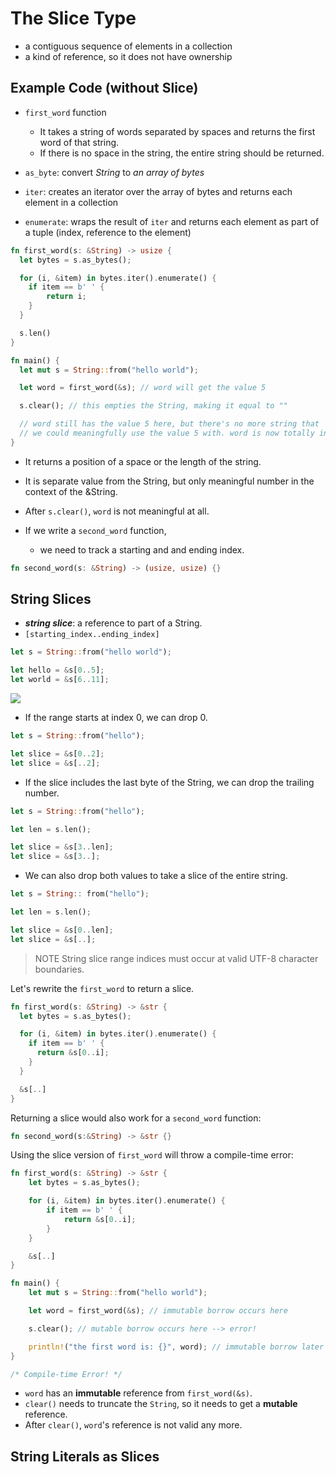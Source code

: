 # The Slice Type
- a contiguous sequence of elements in a collection
- a kind of reference, so it does not have ownership

## Example Code (without Slice)
- `first_word` function
  - It takes a string of words separated by spaces and returns the first word of that string.
  - If there is no space in the string, the entire string should be returned.

- `as_byte`: convert *String* to *an array of bytes*
- `iter`: creates an iterator over the array of bytes and returns each element in a collection
- `enumerate`: wraps the result of `iter` and returns each element as part of a tuple (index, reference to the element)

```rust
fn first_word(s: &String) -> usize {
  let bytes = s.as_bytes();

  for (i, &item) in bytes.iter().enumerate() {
    if item == b' ' {
        return i;
    }
  }

  s.len()
}

fn main() {
  let mut s = String::from("hello world");

  let word = first_word(&s); // word will get the value 5

  s.clear(); // this empties the String, making it equal to ""

  // word still has the value 5 here, but there's no more string that
  // we could meaningfully use the value 5 with. word is now totally invalid!
}

```
- It returns a position of a space or the length of the string.
- It is separate value from the String, but only meaningful number in the context of the &String.
- After `s.clear()`, `word` is not meaningful at all.

- If we write a `second_word` function,
   - we need to track a starting and and ending index.
```rust
fn second_word(s: &String) -> (usize, usize) {}
```

## String Slices
- ***string slice***: a reference to part of a String.
- `[starting_index..ending_index]`
```rust
let s = String::from("hello world");

let hello = &s[0..5];
let world = &s[6..11];
```

![](https://doc.rust-lang.org/book/img/trpl04-06.svg)


- If the range starts at index 0, we can drop 0.
```rust
let s = String::from("hello");

let slice = &s[0..2];
let slice = &s[..2];
```

- If the slice includes the last byte of the String, we can drop the trailing number.
```rust
let s = String::from("hello");

let len = s.len();

let slice = &s[3..len];
let slice = &s[3..];
```

- We can also drop both values to take a slice of the entire string.
```rust
let s = String:: from("hello");

let len = s.len();

let slice = &s[0..len];
let slice = &s[..];
```

>NOTE
>String slice range indices must occur at valid UTF-8 character boundaries. 

Let's rewrite the `first_word` to return a slice.
```rust
fn first_word(s: &String) -> &str {
  let bytes = s.as_bytes();

  for (i, &item) in bytes.iter().enumerate() {
    if item == b' ' {
      return &s[0..i];
    }
  }

  &s[..]
}
```

Returning a slice would also work for a `second_word` function:
```rust
fn second_word(s:&String) -> &str {}
```


Using the slice version of `first_word` will throw a compile-time error:
```rust
fn first_word(s: &String) -> &str {
    let bytes = s.as_bytes();

    for (i, &item) in bytes.iter().enumerate() {
        if item == b' ' {
            return &s[0..i];
        }
    }

    &s[..]
}

fn main() {
    let mut s = String::from("hello world");

    let word = first_word(&s); // immutable borrow occurs here

    s.clear(); // mutable borrow occurs here --> error!

    println!("the first word is: {}", word); // immutable borrow later used here
}

/* Compile-time Error! */
```

- `word` has an **immutable** reference from `first_word(&s)`. 
- `clear()` needs to truncate the `String`, so it needs to get a **mutable** reference.
- After `clear()`, `word`'s reference is not valid any more.

## String Literals as Slices
